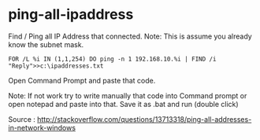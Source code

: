 # ping-all-ipaddress
Find / Ping all IP Address that connected. Note: This is assume you already know the subnet mask.

```FOR /L %i IN (1,1,254) DO ping -n 1 192.168.10.%i | FIND /i "Reply">>c:\ipaddresses.txt```

Open Command Prompt and paste that code. 

Note: If not work try to write manually that code into Command prompt or open notepad and paste into that. Save it as .bat and run (double click)

Source : http://stackoverflow.com/questions/13713318/ping-all-addresses-in-network-windows

